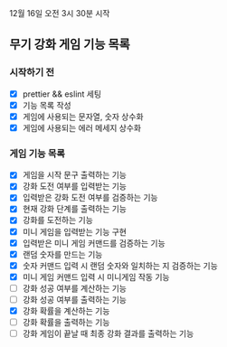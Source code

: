 12월 16일 오전 3시 30분 시작

## 무기 강화 게임 기능 목록

### 시작하기 전

- [x] prettier && eslint 세팅
- [x] 기능 목록 작성
- [x] 게임에 사용되는 문자열, 숫자 상수화
- [x] 게임에 사용되는 에러 메세지 상수화

### 게임 기능 목록

- [x] 게임을 시작 문구 출력하는 기능
- [x] 강화 도전 여부를 입력받는 기능
- [x] 입력받은 강화 도전 여부를 검증하는 기능
- [x] 현재 강화 단계를 출력하는 기능
- [x] 강화를 도전하는 기능
- [x] 미니 게임을 입력받는 기능 구현
- [x] 입력받은 미니 게임 커맨드를 검증하는 기능
- [x] 랜덤 숫자를 만드는 기능
- [x] 숫자 커맨드 입력 시 랜덤 숫자와 일치하는 지 검증하는 기능
- [x] 미니 게임 커맨드 입력 시 미니게임 작동 기능
- [ ] 강화 성공 여부를 계산하는 기능
- [ ] 강화 성공 여부를 출력하는 기능
- [x] 강화 확률을 계산하는 기능
- [ ] 강화 확률을 출력하는 기능
- [ ] 강화 게임이 끝날 때 최종 강화 결과를 출력하는 기능
